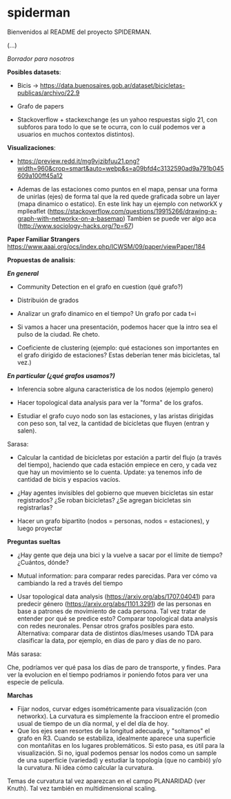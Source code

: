 # spiderman

Bienvenidos al README del proyecto SPIDERMAN.


(...)

*Borrador para nosotros*

**Posibles datasets**:

- Bicis -> https://data.buenosaires.gob.ar/dataset/bicicletas-publicas/archivo/22.9

- Grafo de papers

- Stackoverflow + stackexchange (es un yahoo respuestas siglo 21, con subforos para todo lo que se te ocurra, con lo cuál podemos ver a usuarios en muchos contextos distintos).

**Visualizaciones**:

- https://preview.redd.it/mg9vjzibfuu21.png?width=960&crop=smart&auto=webp&s=a09bfd4c3132590ad9a791b045609a100ff45a12 

- Ademas de las estaciones como puntos en el mapa, pensar una forma de unirlas (ejes) de forma tal que la red quede graficada sobre un layer (mapa dinamico o estatico). En este link hay un ejemplo con networkX y mplleaflet (https://stackoverflow.com/questions/19915266/drawing-a-graph-with-networkx-on-a-basemap)
Tambien se puede ver algo aca (http://www.sociology-hacks.org/?p=67)


**Paper Familiar Strangers**
https://www.aaai.org/ocs/index.php/ICWSM/09/paper/viewPaper/184

**Propuestas de analisis**:

 ***En general***
- Community Detection en el grafo en cuestion (qué grafo?)

- Distribuión de grados

- Analizar un grafo dinamico en el tiempo? Un grafo por cada t=i

- Si vamos a hacer una presentación, podemos hacer que la intro sea el pulso de la ciudad. Re cheto.

- Coeficiente de clustering (ejemplo: qué estaciones son importantes en el grafo dirigido de estaciones? Estas deberían tener más bicicletas, tal vez.)

***En particular (¿qué grafos usamos?)***
- Inferencia sobre alguna caracteristica de los nodos (ejemplo genero)

- Hacer topological data analysis para ver la "forma" de los grafos.
- Estudiar el grafo cuyo nodo son las estaciones, y las aristas dirigidas con peso son, tal vez, la cantidad de bicicletas que fluyen (entran y salen).

Sarasa:
- Calcular la cantidad de bicicletas por estación a partir del flujo (a través del tiempo), haciendo que cada estación empiece en cero, y cada vez que hay un movimiento se lo cuenta. Update: ya tenemos info de cantidad de bicis y espacios vacíos.

- ¿Hay agentes invisibles del gobierno que mueven bicicletas sin estar registrados? ¿Se roban bicicletas? ¿Se agregan bicicletas sin registrarlas?

- Hacer un grafo bipartito (nodos = personas, nodos = estaciones), y luego proyectar

**Preguntas sueltas**

- ¿Hay gente que deja una bici y la vuelve a sacar por el límite de tiempo? ¿Cuántos, dónde?

- Mutual information: para comparar redes parecidas. Para ver cómo va cambiando la red a través del tiempo

- Usar topological data analysis (https://arxiv.org/abs/1707.04041) para predecir género (https://arxiv.org/abs/1101.3291) de las personas en base a patrones de movimiento de cada persona. Tal vez tratar de entender por qué se predice esto? Comparar topological data analysis con redes neuronales. Pensar otros grafos posibles para esto.
Alternativa: comparar data de distintos días/meses usando TDA para clasificar la data, por ejemplo, en días de paro y días de no paro.


Más sarasa:

Che, podríamos ver qué pasa los días de paro de transporte, y findes.
Para ver la evolucion en el tiempo podriamos ir poniendo fotos para ver una especie de pelicula.

**Marchas**

- Fijar nodos, curvar edges isométricamente para visualización (con networkx). La curvatura es simplemente la fraccioon entre el promedio usual de tiempo de un día normal, y el del día de hoy.
- Que los ejes sean resortes de la longitud adecuada, y "soltamos" el grafo en R3. Cuando se estabiliza, idealmente aparece una superficie con montañitas en los lugares problemáticos. Si esto pasa, es útil para la visualización.
Si no, igual podemos pensar los nodos como un sample de una superficie (variedad) y estudiar la topología (que no cambió) y/o la curvatura. Ni idea cómo calcular la curvatura.

Temas de curvatura tal vez aparezcan en el campo PLANARIDAD (ver Knuth).
Tal vez también en multidimensional scaling.


